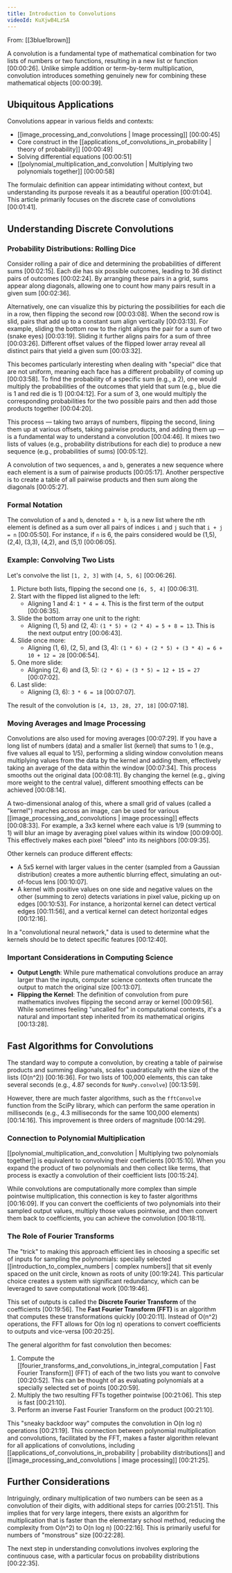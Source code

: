 ```yaml
---
title: Introduction to Convolutions
videoId: KuXjwB4LzSA
---
```


From: [[3blue1brown]] <br/> 

A convolution is a fundamental type of mathematical combination for two lists of numbers or two functions, resulting in a new list or function [00:00:26]. Unlike simple addition or term-by-term multiplication, convolution introduces something genuinely new for combining these mathematical objects [00:00:39].

## Ubiquitous Applications

Convolutions appear in various fields and contexts:
*   [[image_processing_and_convolutions | Image processing]] [00:00:45]
*   Core construct in the [[applications_of_convolutions_in_probability | theory of probability]] [00:00:49]
*   Solving differential equations [00:00:51]
*   [[polynomial_multiplication_and_convolution | Multiplying two polynomials together]] [00:00:58]

The formulaic definition can appear intimidating without context, but understanding its purpose reveals it as a beautiful operation [00:01:04]. This article primarily focuses on the discrete case of convolutions [00:01:41].

## Understanding Discrete Convolutions

### Probability Distributions: Rolling Dice

Consider rolling a pair of dice and determining the probabilities of different sums [00:02:15]. Each die has six possible outcomes, leading to 36 distinct pairs of outcomes [00:02:24]. By arranging these pairs in a grid, sums appear along diagonals, allowing one to count how many pairs result in a given sum [00:02:36].

Alternatively, one can visualize this by picturing the possibilities for each die in a row, then flipping the second row [00:03:08]. When the second row is slid, pairs that add up to a constant sum align vertically [00:03:13]. For example, sliding the bottom row to the right aligns the pair for a sum of two (snake eyes) [00:03:19]. Sliding it further aligns pairs for a sum of three [00:03:26]. Different offset values of the flipped lower array reveal all distinct pairs that yield a given sum [00:03:32].

This becomes particularly interesting when dealing with "special" dice that are not uniform, meaning each face has a different probability of coming up [00:03:58]. To find the probability of a specific sum (e.g., a 2), one would multiply the probabilities of the outcomes that yield that sum (e.g., blue die is 1 and red die is 1) [00:04:12]. For a sum of 3, one would multiply the corresponding probabilities for the two possible pairs and then add those products together [00:04:20].

This process — taking two arrays of numbers, flipping the second, lining them up at various offsets, taking pairwise products, and adding them up — is a fundamental way to understand a convolution [00:04:46]. It mixes two lists of values (e.g., probability distributions for each die) to produce a new sequence (e.g., probabilities of sums) [00:05:12].

A convolution of two sequences, `a` and `b`, generates a new sequence where each element is a sum of pairwise products [00:05:17]. Another perspective is to create a table of all pairwise products and then sum along the diagonals [00:05:27].

### Formal Notation
The convolution of `a` and `b`, denoted `a * b`, is a new list where the nth element is defined as a sum over all pairs of indices `i` and `j` such that `i + j = n` [00:05:50]. For instance, if `n` is 6, the pairs considered would be (1,5), (2,4), (3,3), (4,2), and (5,1) [00:06:05].

### Example: Convolving Two Lists
Let's convolve the list `[1, 2, 3]` with `[4, 5, 6]` [00:06:26].
1.  Picture both lists, flipping the second one `[6, 5, 4]` [00:06:31].
2.  Start with the flipped list aligned to the left:
    *   Aligning 1 and 4: `1 * 4 = 4`. This is the first term of the output [00:06:35].
3.  Slide the bottom array one unit to the right:
    *   Aligning (1, 5) and (2, 4): `(1 * 5) + (2 * 4) = 5 + 8 = 13`. This is the next output entry [00:06:43].
4.  Slide once more:
    *   Aligning (1, 6), (2, 5), and (3, 4): `(1 * 6) + (2 * 5) + (3 * 4) = 6 + 10 + 12 = 28` [00:06:54].
5.  One more slide:
    *   Aligning (2, 6) and (3, 5): `(2 * 6) + (3 * 5) = 12 + 15 = 27` [00:07:02].
6.  Last slide:
    *   Aligning (3, 6): `3 * 6 = 18` [00:07:07].

The result of the convolution is `[4, 13, 28, 27, 18]` [00:07:18].

### Moving Averages and Image Processing

Convolutions are also used for moving averages [00:07:29]. If you have a long list of numbers (data) and a smaller list (kernel) that sums to 1 (e.g., five values all equal to 1/5), performing a sliding window convolution means multiplying values from the data by the kernel and adding them, effectively taking an average of the data within the window [00:07:34]. This process smooths out the original data [00:08:11]. By changing the kernel (e.g., giving more weight to the central value), different smoothing effects can be achieved [00:08:14].

A two-dimensional analog of this, where a small grid of values (called a "kernel") marches across an image, can be used for various [[image_processing_and_convolutions | image processing]] effects [00:08:33]. For example, a 3x3 kernel where each value is 1/9 (summing to 1) will blur an image by averaging pixel values within its window [00:09:00]. This effectively makes each pixel "bleed" into its neighbors [00:09:35].

Other kernels can produce different effects:
*   A 5x5 kernel with larger values in the center (sampled from a Gaussian distribution) creates a more authentic blurring effect, simulating an out-of-focus lens [00:10:07].
*   A kernel with positive values on one side and negative values on the other (summing to zero) detects variations in pixel value, picking up on edges [00:10:53]. For instance, a horizontal kernel can detect vertical edges [00:11:56], and a vertical kernel can detect horizontal edges [00:12:16].

In a "convolutional neural network," data is used to determine what the kernels should be to detect specific features [00:12:40].

### Important Considerations in Computing Science
*   **Output Length**: While pure mathematical convolutions produce an array larger than the inputs, computer science contexts often truncate the output to match the original size [00:13:07].
*   **Flipping the Kernel**: The definition of convolution from pure mathematics involves flipping the second array or kernel [00:09:56]. While sometimes feeling "uncalled for" in computational contexts, it's a natural and important step inherited from its mathematical origins [00:13:28].

## Fast Algorithms for Convolutions

The standard way to compute a convolution, by creating a table of pairwise products and summing diagonals, scales quadratically with the size of the lists (O(n^2)) [00:16:36]. For two lists of 100,000 elements, this can take several seconds (e.g., 4.87 seconds for `NumPy.convolve`) [00:13:59].

However, there are much faster algorithms, such as the `fftConvolve` function from the SciPy library, which can perform the same operation in milliseconds (e.g., 4.3 milliseconds for the same 100,000 elements) [00:14:16]. This improvement is three orders of magnitude [00:14:29].

### Connection to Polynomial Multiplication
[[polynomial_multiplication_and_convolution | Multiplying two polynomials together]] is equivalent to convolving their coefficients [00:15:10]. When you expand the product of two polynomials and then collect like terms, that process is exactly a convolution of their coefficient lists [00:15:24].

While convolutions are computationally more complex than simple pointwise multiplication, this connection is key to faster algorithms [00:16:09]. If you can convert the coefficients of two polynomials into their sampled output values, multiply those values pointwise, and then convert them back to coefficients, you can achieve the convolution [00:18:11].

### The Role of Fourier Transforms
The "trick" to making this approach efficient lies in choosing a specific set of inputs for sampling the polynomials: specially selected [[introduction_to_complex_numbers | complex numbers]] that sit evenly spaced on the unit circle, known as roots of unity [00:19:24]. This particular choice creates a system with significant redundancy, which can be leveraged to save computational work [00:19:46].

This set of outputs is called the **Discrete Fourier Transform** of the coefficients [00:19:56]. The **Fast Fourier Transform (FFT)** is an algorithm that computes these transformations quickly [00:20:11]. Instead of O(n^2) operations, the FFT allows for O(n log n) operations to convert coefficients to outputs and vice-versa [00:20:25].

The general algorithm for fast convolution then becomes:
1.  Compute the [[fourier_transforms_and_convolutions_in_integral_computation | Fast Fourier Transform]] (FFT) of each of the two lists you want to convolve [00:20:52]. This can be thought of as evaluating polynomials at a specially selected set of points [00:20:59].
2.  Multiply the two resulting FFTs together pointwise [00:21:06]. This step is fast [00:21:10].
3.  Perform an inverse Fast Fourier Transform on the product [00:21:10].

This "sneaky backdoor way" computes the convolution in O(n log n) operations [00:21:19]. This connection between polynomial multiplication and convolutions, facilitated by the FFT, makes a faster algorithm relevant for all applications of convolutions, including [[applications_of_convolutions_in_probability | probability distributions]] and [[image_processing_and_convolutions | image processing]] [00:21:25].

## Further Considerations

Intriguingly, ordinary multiplication of two numbers can be seen as a convolution of their digits, with additional steps for carries [00:21:51]. This implies that for very large integers, there exists an algorithm for multiplication that is faster than the elementary school method, reducing the complexity from O(n^2) to O(n log n) [00:22:16]. This is primarily useful for numbers of "monstrous" size [00:22:28].

The next step in understanding convolutions involves exploring the continuous case, with a particular focus on probability distributions [00:22:35].